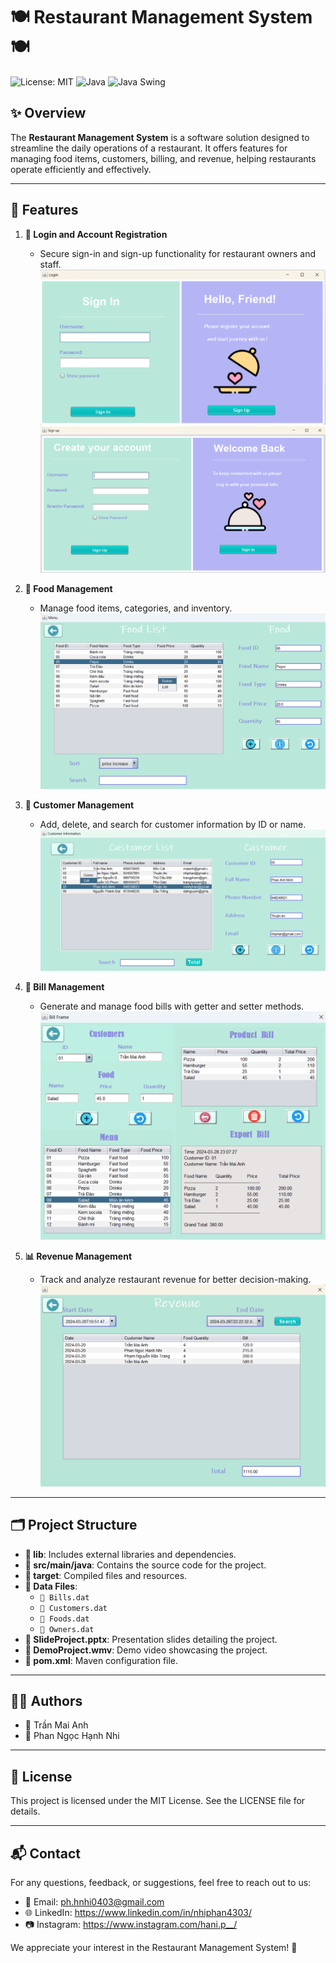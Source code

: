 # 🍽️ Restaurant Management System 🍽️
![License: MIT](https://img.shields.io/badge/License-MIT-green) ![Java](https://img.shields.io/badge/Code-Java-red) ![Java Swing](https://img.shields.io/badge/UI-Java%20Swing-blue)

## ✨ Overview

The **Restaurant Management System** is a software solution designed to streamline the daily operations of a restaurant. It offers features for managing food items, customers, billing, and revenue, helping restaurants operate efficiently and effectively.

---

## 🌟 Features

1. **🔑 Login and Account Registration**  
   - Secure sign-in and sign-up functionality for restaurant owners and staff.  
   ![Login Screen](screenPicture/login.png)
   ![Sign Up Screen](screenPicture/signup.png)

2. **🍔 Food Management**  
   - Manage food items, categories, and inventory.  
   ![Food Management](screenPicture/foodList.png)

3. **👥 Customer Management**  
   - Add, delete, and search for customer information by ID or name.  
   ![Customer Management](screenPicture/customer.png)

4. **🧾 Bill Management**  
   - Generate and manage food bills with getter and setter methods.  
   ![Bill Management](screenPicture/billMaking.png)

5. **📊 Revenue Management**  
   - Track and analyze restaurant revenue for better decision-making.
   ![Revenue](screenPicture/revenue.png)
---

## 🗂️ Project Structure

- **📁 lib**: Includes external libraries and dependencies.
- **📁 src/main/java**: Contains the source code for the project.
- **📁 target**: Compiled files and resources.
- **📄 Data Files**:
  - `📄 Bills.dat`
  - `📄 Customers.dat`
  - `📄 Foods.dat`
  - `📄 Owners.dat`
- **📄 SlideProject.pptx**: Presentation slides detailing the project.
- **📄 DemoProject.wmv**: Demo video showcasing the project.
- **📄 pom.xml**: Maven configuration file.

---
## 👩‍💻 Authors

- 🌟 Trần Mai Anh
- 🌟 Phan Ngọc Hạnh Nhi
  
---
## 📜 License
This project is licensed under the MIT License. See the LICENSE file for details.

---
## 📬 Contact
For any questions, feedback, or suggestions, feel free to reach out to us:

- 📧 Email: ph.hnhi0403@gmail.com
- 🌐 LinkedIn: https://www.linkedin.com/in/nhiphan4303/
- 📷 Instagram: https://www.instagram.com/hani.p__/
  
We appreciate your interest in the Restaurant Management System! 💖

   
